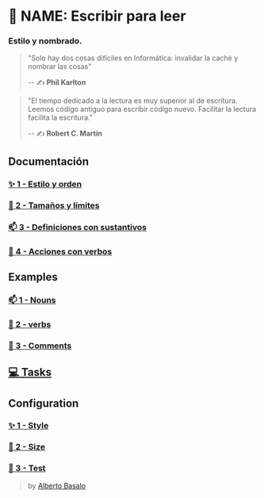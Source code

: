 # 📘 NAME: Escribir para leer

### Estilo y nombrado.

> "Solo hay dos cosas difíciles en Informática: invalidar la caché y nombrar las cosas"
>
> -- ✍️ **Phil Karlton**

> "El tiempo dedicado a la lectura es muy superior al de escritura.
> Leemos código antiguo para escribir código nuevo.
> Facilitar la lectura facilita la escritura."
>
> -- ✍️ **Robert C. Martin**

## Documentación

### [✨ 1 - Estilo y orden](./docs/1-estilo_y_orden.md)

### [📏 2 - Tamaños y límites](./docs/2-tamanos_y_limites.md)

### [📫 3 - Definiciones con sustantivos](./docs/3-definiciones_con_sustantivos.md)

### [💪 4 - Acciones con verbos](./docs/4-acciones_con_verbos.md)

## Examples

### [📫 1 - Nouns](./src/examples/1-nouns)

### [💪 2 - verbs](./src/examples/2-verbs)

### [💭 3 - Comments](./src/examples/3-comments)

## [💻 Tasks](./src/tasks)

## Configuration

### [✨ 1 - Style](./docs/style-config.md)

### [📏 2 - Size](./docs/size-config.md)

### [🧪 3 - Test](./docs/jest-tests.md)

> by [Alberto Basalo](https://twitter.com/albertobasalo)
